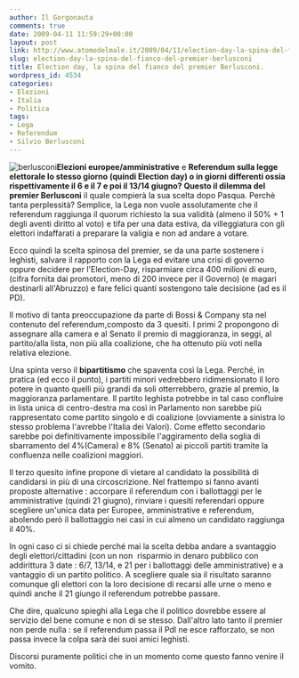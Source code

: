 ```yaml
---
author: Il Gorgonauta
comments: true
date: 2009-04-11 11:59:29+00:00
layout: post
link: http://www.atomodelmale.it/2009/04/11/election-day-la-spina-del-fianco-del-premier-berlusconi/
slug: election-day-la-spina-del-fianco-del-premier-berlusconi
title: Election day, la spina del fianco del premier Berlusconi.
wordpress_id: 4534
categories:
- Elezioni
- Italia
- Politica
tags:
- Lega
- Referendum
- Silvio Berlusconi
---
```


![berlusconi](http://www.atomodelmale.it/wp-content/uploads/2008/12/berlusconi-202x300.png)**Elezioni europee/amministrative** e **Referendum **sulla legge elettorale lo stesso giorno (quindi Election day) o in giorni differenti ossia rispettivamente il 6 e il 7 e poi il 13/14 giugno? Questo il dilemma del premier** Berlusconi** il quale compierà la sua scelta dopo Pasqua. Perchè tanta perplessità? Semplice, la Lega non vuole assolutamente che il referendum raggiunga il quorum richiesto la sua validità (almeno il 50% + 1 degli aventi diritto al voto) e tifa per una data estiva, da villeggiatura con gli elettori indaffarati a preparare la valigia e non ad andare a votare.

Ecco quindi la scelta spinosa del premier, se da una parte sostenere i leghisti, salvare il rapporto con la Lega ed evitare una crisi di governo oppure decidere per l'Election-Day, risparmiare circa 400 milioni di euro, (cifra fornita dai promotori, meno di 200 invece per il Governo) (e magari destinarli all'Abruzzo) e fare felici quanti sostengono tale decisione (ad es il PD).

Il motivo di tanta preoccupazione da parte di Bossi & Company sta nel contenuto del referendum,composto da 3 quesiti. I primi 2 propongono di assegnare alla camera e al Senato il premio di maggioranza, in seggi, al partito/alla lista, non più alla coalizione, che ha ottenuto più voti nella relativa elezione.

Una spinta verso il **bipartitismo** che spaventa così la Lega. Perché, in pratica (ed ecco il punto), i partiti minori vedrebbero ridimensionato il loro potere in quanto quelli più grandi da soli otterrebbero, grazie al premio, la maggioranza parlamentare. Il partito leghista potrebbe in tal caso confluire in lista unica di centro-destra ma così in Parlamento non sarebbe più rappresentato come partito singolo e di coalizione (ovviamente a sinistra lo stesso problema l'avrebbe l'Italia dei Valori). Come effetto secondario sarebbe poi definitivamente impossibile l'aggiramento della soglia di sbarramento del 4%(Camera) e 8% (Senato) ai piccoli partiti tramite la confluenza nelle coalizioni maggiori.

<!-- more -->


Il terzo quesito infine propone di vietare al candidato la possibilità di candidarsi in più di una circoscrizione. Nel frattempo si fanno avanti proposte alternative : accorpare il referendum con i ballottaggi per le amministrative (quindi 21 giugno), rinviare i quesiti referendari oppure scegliere un'unica data per Europee, amministrative e referendum, abolendo però il ballottaggio nei casi in cui almeno un candidato raggiunga il 40%.

In ogni caso ci si chiede perché mai la scelta debba andare a svantaggio degli elettori/cittadini (con un non  risparmio in denaro pubblico con addirittura 3 date : 6/7, 13/14, e 21 per i ballottaggi delle amministrative) e a vantaggio di un partito politico. A scegliere quale sia il risultato saranno comunque gli elettori con la loro decisione di recarsi alle urne o meno e quindi anche il 21 giungo il referendum potrebbe passare.

Che dire, qualcuno spieghi alla Lega che il politico dovrebbe essere al servizio del bene comune e non di se stesso. Dall'altro lato tanto il premier non perde nulla : se il referendum passa il Pdl ne esce rafforzato, se non passa invece la colpa sarà dei suoi amici leghisti.

Discorsi puramente politici che in un momento come questo fanno venire il vomito.
